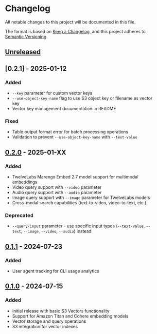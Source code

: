 # Changelog

All notable changes to this project will be documented in this file.

The format is based on [Keep a Changelog](https://keepachangelog.com/en/1.0.0/),
and this project adheres to [Semantic Versioning](https://semver.org/spec/v2.0.0.html).

## [Unreleased]

## [0.2.1] - 2025-01-12

### Added
- `--key` parameter for custom vector keys
- `--use-object-key-name` flag to use S3 object key or filename as vector key
- Vector key management documentation in README

### Fixed
- Table output format error for batch processing operations
- Validation to prevent `--use-object-key-name` with `--text-value`

## [0.2.0] - 2025-01-XX

### Added
- TwelveLabs Marengo Embed 2.7 model support for multimodal embeddings
- Video query support with `--video` parameter
- Audio query support with `--audio` parameter  
- Image query support with `--image` parameter for TwelveLabs models
- Cross-modal search capabilities (text-to-video, video-to-text, etc.)

### Deprecated
- `--query-input` parameter - use specific input types (`--text-value`, `--text`, `--image`, `--video`, `--audio`) instead

## [0.1.1] - 2024-07-23

### Added
- User agent tracking for CLI usage analytics

## [0.1.0] - 2024-07-15

### Added
- Initial release with basic S3 Vectors functionality
- Support for Amazon Titan and Cohere embedding models
- Vector storage and query operations
- S3 integration for vector indexes

[Unreleased]: https://github.com/awslabs/s3vectors-embed-cli/compare/v0.1.1...HEAD
[0.2.0]: https://github.com/awslabs/s3vectors-embed-cli/compare/v0.1.1...v0.2.0
[0.1.1]: https://github.com/awslabs/s3vectors-embed-cli/compare/v0.1.0...v0.1.1
[0.1.0]: https://github.com/awslabs/s3vectors-embed-cli/releases/tag/v0.1.0
